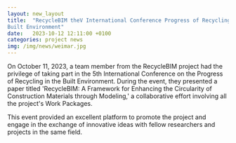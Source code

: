 ```yaml
---
layout: new_layout
title:  "RecycleBIM theV International Conference Progress of Recycling in the 
Built Environment"
date:   2023-10-12 12:11:00 +0100 
categories: project news
img: /img/news/weimar.jpg
---
```



On October 11, 2023, a team member from the RecycleBIM project had the privilege of taking part in the 5th International Conference on the Progress of Recycling in the Built Environment. During the event, they presented a paper titled 'RecycleBIM: A Framework for Enhancing the Circularity of Construction Materials through Modeling,' a collaborative effort involving all the project's Work Packages.

This event provided an excellent platform to promote the project and engage in the exchange of innovative ideas with fellow researchers and projects in the same field.

